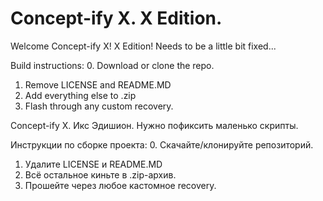 # Concept-ify X. X Edition.
Welcome Concept-ify X! X Edition! Needs to be a little bit fixed...

Build instructions:
0. Download or clone the repo.
1. Remove LICENSE and README.MD
2. Add everything else to .zip
3. Flash through any custom recovery.

Concept-ify X. Икс Эдишион.
Нужно пофиксить маленько скрипты.

Инструкции по сборке проекта:
0. Скачайте/клонируйте репозиторий.
1. Удалите LICENSE и README.MD
2. Всё остальное киньте в .zip-архив.
3. Прошейте через любое кастомное recovery.
